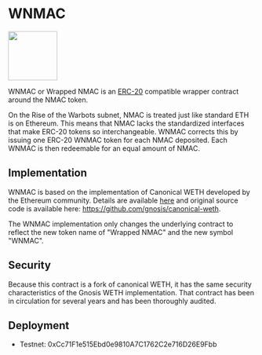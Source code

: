 # WNMAC
<img src="imgs/logo.png" width="100">

WNMAC or Wrapped NMAC is an [ERC-20](https://github.com/ethereum/EIPs/blob/master/EIPS/eip-20.md) compatible wrapper contract around the NMAC token.

On the Rise of the Warbots subnet, NMAC is treated just like standard ETH is on Ethereum. This means that NMAC lacks the standardized interfaces that make ERC-20 tokens so interchangeable. WNMAC corrects this by issuing one ERC-20 WNMAC token for each NMAC deposited. Each WNMAC is then redeemable for an equal amount of NMAC.

## Implementation
WNMAC is based on the implementation of Canonical WETH developed by the Ethereum community. Details are available [here](https://blog.0xproject.com/canonical-weth-a9aa7d0279dd) and original source code is available here: https://github.com/gnosis/canonical-weth.

The WNMAC implementation only changes the underlying contract to reflect the new token name of "Wrapped NMAC" and the new symbol "WNMAC".

## Security
Because this contract is a fork of canonical WETH, it has the same security characteristics of the Gnosis WETH implementation. That contract has been in circulation for several years and has been thoroughly audited.

## Deployment
- Testnet: 0xCc71F1e515Ebd0e9810A7C1762C2e716D26E9Fbb
